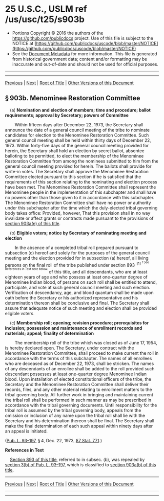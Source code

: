 ---
---

# 25 U.S.C., USLM ref /us/usc/t25/s903b

* Portions Copyright © 2016 the authors of the https://github.com/publicdocs project.
  Use of this file is subject to the NOTICE at [https://github.com/publicdocs/uscode/blob/master/NOTICE](https://github.com/publicdocs/uscode/blob/master/NOTICE)
* See the [Document Metadata](././../../../../..//README.md) for more information.
  This file is generated from historical government data; content and/or formatting may be inaccurate and out-of-date and should not be used for official purposes.

----------
----------

[Previous](./../../../../..//us/usc/t25/ch14/schXLI/m__us_usc_t25_s903a.md) | [Next](./../../../../..//us/usc/t25/ch14/schXLI/m__us_usc_t25_s903c.md) | [Root of Title](./../../../../../) | [Other Versions of this Document](https://publicdocs.github.io/go/links?ns=uslm&ref=%2Fus%2Fusc%2Ft25%2Fs903b)

## § 903b. Menominee Restoration Committee

    (a) __Nomination and election of members; time and procedure; ballot requirements; approval by Secretary; powers of Committee__ 

        Within fifteen days after December 22, 1973, the Secretary shall announce the date of a general council meeting of the tribe to nominate candidates for election to the Menominee Restoration Committee. Such general council meeting shall be held within thirty days of December 22, 1973. Within forty-five days of the general council meeting provided for herein, the Secretary shall hold an election by secret ballot, absentee balloting to be permitted, to elect the membership of the Menominee Restoration Committee from among the nominees submitted to him from the general council meeting provided for herein. The ballots shall provide for write-in votes. The Secretary shall approve the Menominee Restoration Committee elected pursuant to this section if he is satisfied that the requirements of this section relating to the nominating and election process have been met. The Menominee Restoration Committee shall represent the Menominee people in the implementation of this subchapter and shall have no powers other than those given to it in accordance with this subchapter. The Menominee Restoration Committee shall have no power or authority under this subchapter after the time which the duly-elected tribal governing body takes office: Provided, however, That this provision shall in no way invalidate or affect grants or contracts made pursuant to the provisions of [section 903a(e) of this title][/us/usc/t25/s903a/e].

    (b) __Eligible voters; notice by Secretary of nominating meeting and election__ 

        In the absence of a completed tribal roll prepared pursuant to subsection (c) hereof and solely for the purposes of the general council meeting and the election provided for in subsection (a) hereof, all living persons on the final roll of the tribe published under section 893  <sup>\[1\]</sup>  <sup><sup> 1 See References in Text note below. </sup></sup>  of this title, and all descendants, who are at least eighteen years of age and who possess at least one-quarter degree of Menominee Indian blood, of persons on such roll shall be entitled to attend, participate, and vote at such general council meeting and such election. Verification of descendancy, age, and blood quantum shall be made upon oath before the Secretary or his authorized representative and his determination thereon shall be conclusive and final. The Secretary shall assure that adequate notice of such meeting and election shall be provided eligible voters.

    (c) __Membership roll; opening; revision procedure; prerequisites for inclusion; possession and maintenance of enrollment records and materials; appeal; finality of determination__ 

        The membership roll of the tribe which was closed as of June 17, 1954, is hereby declared open. The Secretary, under contract with the Menominee Restoration Committee, shall proceed to make current the roll in accordance with the terms of this subchapter. The names of all enrollees who are deceased as of December 22, 1973, shall be stricken. The names of any descendants of an enrollee shall be added to the roll provided such descendant possesses at least one-quarter degree Menominee Indian blood. Upon installation of elected constitutional officers of the tribe, the Secretary and the Menominee Restoration Committee shall deliver their records, files, and any other material relating to enrollment matters to the tribal governing body. All further work in bringing and maintaining current the tribal roll shall be performed in such manner as may be prescribed in accordance with the tribal governing documents. Until responsibility for the tribal roll is assumed by the tribal governing body, appeals from the omission or inclusion of any name upon the tribal roll shall lie with the Secretary and his determination thereon shall be final. The Secretary shall make the final determination of each such appeal within ninety days after an appeal is initiated.

([Pub. L. 93–197][/us/pl/93/197], § 4, Dec. 22, 1973, [87 Stat. 771][/us/stat/87/771].)

 __References in Text__ 

    [Section 893 of this title][/us/usc/t25/s893], referred to in subsec. (b), was repealed by [section 3(b) of Pub. L. 93–197][/us/pl/93/197/s3/b], which is classified to [section 903a(b) of this title][/us/usc/t25/s903a/b].

----------

[Previous](./../../../../..//us/usc/t25/ch14/schXLI/m__us_usc_t25_s903a.md) | [Next](./../../../../..//us/usc/t25/ch14/schXLI/m__us_usc_t25_s903c.md) | [Root of Title](./../../../../../) | [Other Versions of this Document](https://publicdocs.github.io/go/links?ns=uslm&ref=%2Fus%2Fusc%2Ft25%2Fs903b)

----------
----------

[/us/usc/t25/s903a/e]: https://publicdocs.github.io/go/links?ns=uslm&ref=%2Fus%2Fusc%2Ft25%2Fs903a%2Fe
[/us/pl/93/197]: https://publicdocs.github.io/go/links?ns=uslm&ref=%2Fus%2Fpl%2F93%2F197
[/us/stat/87/771]: https://publicdocs.github.io/go/links?ns=uslm&ref=%2Fus%2Fstat%2F87%2F771
[/us/usc/t25/s893]: https://publicdocs.github.io/go/links?ns=uslm&ref=%2Fus%2Fusc%2Ft25%2Fs893
[/us/pl/93/197/s3/b]: https://publicdocs.github.io/go/links?ns=uslm&ref=%2Fus%2Fpl%2F93%2F197%2Fs3%2Fb
[/us/usc/t25/s903a/b]: https://publicdocs.github.io/go/links?ns=uslm&ref=%2Fus%2Fusc%2Ft25%2Fs903a%2Fb


